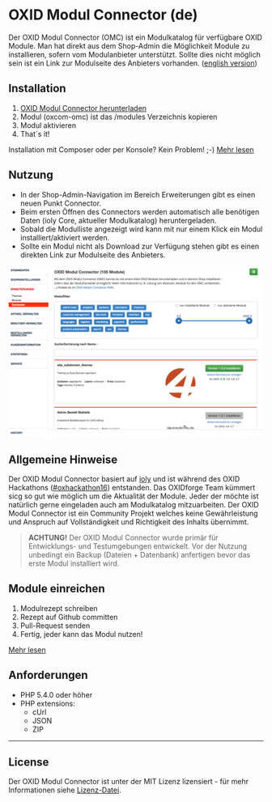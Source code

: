 # OXID Modul Connector (de)

Der OXID Modul Connector (OMC) ist ein Modulkatalog für verfügbare OXID Module. Man hat direkt aus dem Shop-Admin die Möglichkeit Module zu installieren, sofern vom Modulanbieter unterstützt. Sollte dies nicht möglich sein ist ein Link zur Modulseite des Anbieters vorhanden.  ([english version](https://github.com/OXIDprojects/OXID-Module-Connector/blob/recipes/README.md))


## Installation

1. [OXID Modul Connector herunterladen](https://github.com/OXIDprojects/OXID-Module-Connector/module/recipes.zip)
2. Modul (oxcom-omc) ist das /modules Verzeichnis kopieren
3. Modul aktivieren
4. That´s it!

Installation mit Composer oder per Konsole? Kein Problem! ;-) [Mehr lesen](https://github.com/OXIDprojects/OXID-Module-Connector/wiki/Installation)


## Nutzung

- In der Shop-Admin-Navigation im Bereich Erweiterungen gibt es einen neuen Punkt Connector.
- Beim ersten Öffnen des Connectors werden automatisch alle benötigen Daten (ioly Core, aktueller Modulkatalog) heruntergeladen.
- Sobald die Modulliste angezeigt wird kann mit nur einem Klick ein Modul installiert/aktiviert werden.
- Sollte ein Modul nicht als Download zur Verfügung stehen gibt es einen direkten Link zur Modulseite des Anbieters.

![OXID Modul Connector](screenshot_omc.png)

## Allgemeine Hinweise

Der OXID Modul Connector basiert auf [ioly](https://github.com/ioly/) und ist während des OXID Hackathons ([#oxhackathon16](https://openspacer.org/12-oxid-community/136-oxid-hackathon-nuernberg-2016/)) entstanden. Das OXIDforge Team kümmert sicg so gut wie möglich um die Aktualität der Module. Jeder der möchte ist natürlich gerne eingeladen auch am Modulkatalog mitzuarbeiten. Der OXID Modul Connector ist ein Community Projekt welches keine Gewährleistung und Anspruch auf Vollständigkeit und Richtigkeit des Inhalts übernimmt.

>**ACHTUNG!**
Der OXID Modul Connector wurde primär für Entwicklungs- und Testumgebungen entwickelt. Vor der Nutzung unbedingt ein Backup (Dateien + Datenbank) anfertigen bevor das erste Modul installiert wird.


## Module einreichen

1. Modulrezept schreiben
2. Rezept auf Github committen
3. Pull-Request senden
4. Fertig, jeder kann das Modul nutzen!

[Mehr lesen](https://github.com/OXIDprojects/OXID-Module-Connector/wiki/Contributing)


## Anforderungen

- PHP 5.4.0 oder höher
- PHP extensions:
  * cUrl
  * JSON
  * ZIP
  
---


## License
Der OXID Modul Connector ist unter der MIT Lizenz lizensiert - für mehr Informationen siehe [Lizenz-Datei](https://github.com/OXIDprojects/OXID-Module-Connector/blob/recipes/LICENSE).
